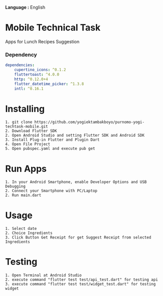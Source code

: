 __Language :__ English

# Mobile Technical Task
Apps for Lunch Recipes Suggestion

### Dependency

```yaml
dependencies:
    cupertino_icons: ^0.1.2
    fluttertoast: ^4.0.0
    http: ^0.12.0+4
    flutter_datetime_picker: ^1.3.8
    intl: ^0.16.1
```

# Installing
```
1. git clone https://github.com/yogiektambakboyo/purnomo-yogi-techtask-mobile.git
2. Download Flutter SDK
2. Open Android Studio and setting Flutter SDK and Android SDK
3. Install Plug-in Flutter and Plugin Dart
4. Open File Project
5. Open pubspec.yaml and execute pub get
```

# Run Apps

```
1. In your Android Smartphone, enable Developer Options and USB Debugging
2. Connect your Smartphone with PC/Laptop
2. Run main.dart
```

# Usage
```
1. Select date
2. Choice Ingredients 
3. Click Button Get Receipt for get Suggest Receipt from selected Ingredients 
```

# Testing
```
1. Open Terminal at Android Studio
2. execute command "flutter test test/api_test.dart" for testing api
3. execute command "flutter test test/widget_test.dart" for testing widget 
```
